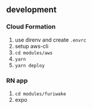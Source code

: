 ## development

### Cloud Formation

1.  use direnv and create `.envrc`
2.  setup aws-cli
3.  `cd modules/aws`
4.  `yarn`
5.  `yarn deploy`

### RN app

1.  `cd modules/furiwake`
2.  expo
